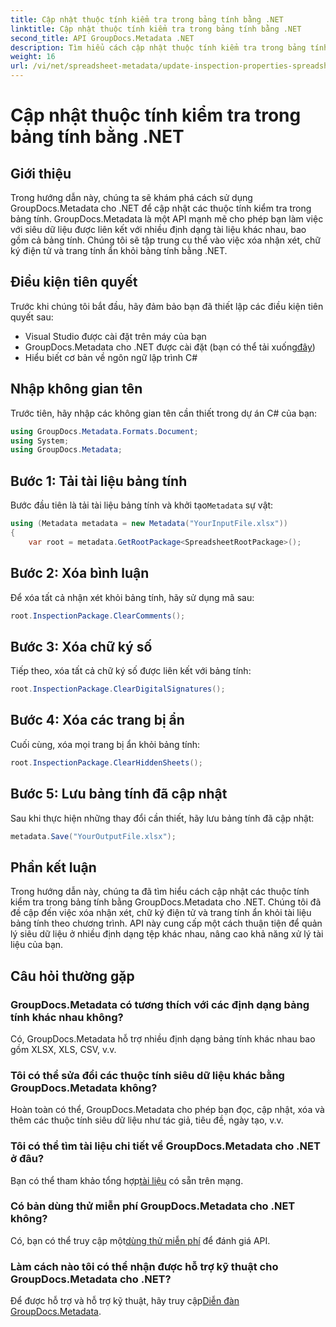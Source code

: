 ```yaml
---
title: Cập nhật thuộc tính kiểm tra trong bảng tính bằng .NET
linktitle: Cập nhật thuộc tính kiểm tra trong bảng tính bằng .NET
second_title: API GroupDocs.Metadata .NET
description: Tìm hiểu cách cập nhật thuộc tính kiểm tra trong bảng tính bằng GroupDocs.Metadata cho .NET. Quản lý nhận xét, chữ ký và trang ẩn một cách dễ dàng.
weight: 16
url: /vi/net/spreadsheet-metadata/update-inspection-properties-spreadsheets/
---
```


# Cập nhật thuộc tính kiểm tra trong bảng tính bằng .NET

## Giới thiệu
Trong hướng dẫn này, chúng ta sẽ khám phá cách sử dụng GroupDocs.Metadata cho .NET để cập nhật các thuộc tính kiểm tra trong bảng tính. GroupDocs.Metadata là một API mạnh mẽ cho phép bạn làm việc với siêu dữ liệu được liên kết với nhiều định dạng tài liệu khác nhau, bao gồm cả bảng tính. Chúng tôi sẽ tập trung cụ thể vào việc xóa nhận xét, chữ ký điện tử và trang tính ẩn khỏi bảng tính bằng .NET.
## Điều kiện tiên quyết
Trước khi chúng tôi bắt đầu, hãy đảm bảo bạn đã thiết lập các điều kiện tiên quyết sau:
- Visual Studio được cài đặt trên máy của bạn
-  GroupDocs.Metadata cho .NET được cài đặt (bạn có thể tải xuống[đây](https://releases.groupdocs.com/metadata/net/))
- Hiểu biết cơ bản về ngôn ngữ lập trình C#

## Nhập không gian tên
Trước tiên, hãy nhập các không gian tên cần thiết trong dự án C# của bạn:
```csharp
using GroupDocs.Metadata.Formats.Document;
using System;
using GroupDocs.Metadata;
```
## Bước 1: Tải tài liệu bảng tính
 Bước đầu tiên là tải tài liệu bảng tính và khởi tạo`Metadata` sự vật:
```csharp
using (Metadata metadata = new Metadata("YourInputFile.xlsx"))
{
    var root = metadata.GetRootPackage<SpreadsheetRootPackage>();
```
## Bước 2: Xóa bình luận
Để xóa tất cả nhận xét khỏi bảng tính, hãy sử dụng mã sau:
```csharp
root.InspectionPackage.ClearComments();
```
## Bước 3: Xóa chữ ký số
Tiếp theo, xóa tất cả chữ ký số được liên kết với bảng tính:
```csharp
root.InspectionPackage.ClearDigitalSignatures();
```
## Bước 4: Xóa các trang bị ẩn
Cuối cùng, xóa mọi trang bị ẩn khỏi bảng tính:
```csharp
root.InspectionPackage.ClearHiddenSheets();
```
## Bước 5: Lưu bảng tính đã cập nhật
Sau khi thực hiện những thay đổi cần thiết, hãy lưu bảng tính đã cập nhật:
```csharp
metadata.Save("YourOutputFile.xlsx");
```

## Phần kết luận
Trong hướng dẫn này, chúng ta đã tìm hiểu cách cập nhật các thuộc tính kiểm tra trong bảng tính bằng GroupDocs.Metadata cho .NET. Chúng tôi đã đề cập đến việc xóa nhận xét, chữ ký điện tử và trang tính ẩn khỏi tài liệu bảng tính theo chương trình. API này cung cấp một cách thuận tiện để quản lý siêu dữ liệu ở nhiều định dạng tệp khác nhau, nâng cao khả năng xử lý tài liệu của bạn.

## Câu hỏi thường gặp
### GroupDocs.Metadata có tương thích với các định dạng bảng tính khác nhau không?
Có, GroupDocs.Metadata hỗ trợ nhiều định dạng bảng tính khác nhau bao gồm XLSX, XLS, CSV, v.v.
### Tôi có thể sửa đổi các thuộc tính siêu dữ liệu khác bằng GroupDocs.Metadata không?
Hoàn toàn có thể, GroupDocs.Metadata cho phép bạn đọc, cập nhật, xóa và thêm các thuộc tính siêu dữ liệu như tác giả, tiêu đề, ngày tạo, v.v.
### Tôi có thể tìm tài liệu chi tiết về GroupDocs.Metadata cho .NET ở đâu?
 Bạn có thể tham khảo tổng hợp[tài liệu](https://tutorials.groupdocs.com/metadata/net/) có sẵn trên mạng.
### Có bản dùng thử miễn phí GroupDocs.Metadata cho .NET không?
 Có, bạn có thể truy cập một[dùng thử miễn phí](https://releases.groupdocs.com/) để đánh giá API.
### Làm cách nào tôi có thể nhận được hỗ trợ kỹ thuật cho GroupDocs.Metadata cho .NET?
 Để được hỗ trợ và hỗ trợ kỹ thuật, hãy truy cập[Diễn đàn GroupDocs.Metadata](https://forum.groupdocs.com/c/metadata/14).